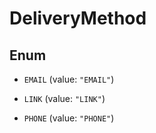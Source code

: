 

# DeliveryMethod

## Enum


* `EMAIL` (value: `"EMAIL"`)

* `LINK` (value: `"LINK"`)

* `PHONE` (value: `"PHONE"`)



